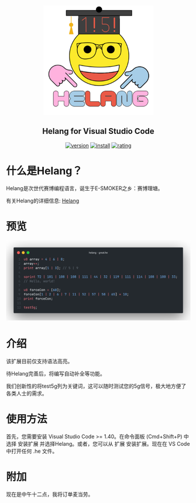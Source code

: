 <p align="center">
   <a href="https://space.bilibili.com/163637592" target="_blank" rel="noopener noreferrer">
      <img width="300" src="/images/logo.png" alt="Logo">
      
   </a>
</p>
<h2 align="center">Helang for Visual Studio Code</h2>

<p align=center>
<a href="#"><img alt="version" src="https://vsmarketplacebadge.apphb.com/version/glut410.vscode-helang.svg"></a>
<a href="#"><img alt="install" src="https://vsmarketplacebadge.apphb.com/installs/glut410.vscode-helang.svg"></a>
<a href="#"><img alt="rating" src="https://vsmarketplacebadge.apphb.com/rating-star/glut410.vscode-helang.svg"></a>

# 什么是Helang？

Helang是次世代赛博编程语言，诞生于E-SMOKER之乡：赛博理塘。

有关Helang的详细信息: [Helang](https://github.com/kifuan/helang)

# 预览
<div align=center>
<img src="/images/preview.png"/>
</div>

# 介绍
该扩展目前仅支持语法高亮。

待Helang完善后，将编写自动补全等功能。

我们创新性的将test5g列为关键词，这可以随时测试您的5g信号，极大地方便了各类人士的需求。

# 使用方法
首先，您需要安装 Visual Studio Code >= 1.40。在命令面板 (Cmd+Shift+P) 中选择 安装扩展 并选择Helang。或者，您可以从 扩展 安装扩展。现在在 VS Code 中打开任何 .he 文件。
# 附加

现在是中午十二点，我将订单麦当劳。
